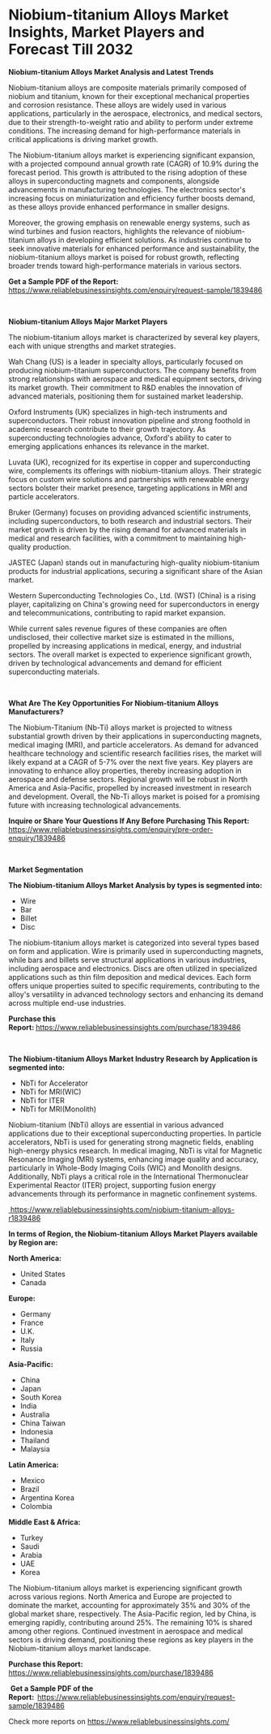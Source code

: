 <p><h1>Niobium-titanium Alloys Market Insights, Market Players and Forecast Till 2032</h1></p><p><strong>Niobium-titanium Alloys Market Analysis and Latest Trends</strong></p>
<p><p>Niobium-titanium alloys are composite materials primarily composed of niobium and titanium, known for their exceptional mechanical properties and corrosion resistance. These alloys are widely used in various applications, particularly in the aerospace, electronics, and medical sectors, due to their strength-to-weight ratio and ability to perform under extreme conditions. The increasing demand for high-performance materials in critical applications is driving market growth.</p><p>The Niobium-titanium alloys market is experiencing significant expansion, with a projected compound annual growth rate (CAGR) of 10.9% during the forecast period. This growth is attributed to the rising adoption of these alloys in superconducting magnets and components, alongside advancements in manufacturing technologies. The electronics sector's increasing focus on miniaturization and efficiency further boosts demand, as these alloys provide enhanced performance in smaller designs. </p><p>Moreover, the growing emphasis on renewable energy systems, such as wind turbines and fusion reactors, highlights the relevance of niobium-titanium alloys in developing efficient solutions. As industries continue to seek innovative materials for enhanced performance and sustainability, the niobium-titanium alloys market is poised for robust growth, reflecting broader trends toward high-performance materials in various sectors.</p></p>
<p><strong>Get a Sample PDF of the Report:&nbsp;</strong> <a href="https://www.reliablebusinessinsights.com/enquiry/request-sample/1839486?utm_campaign=2244&utm_medium=2&utm_source=Github&utm_content=ia&utm_term=03022025&utm_id=niobium-titanium-alloys">https://www.reliablebusinessinsights.com/enquiry/request-sample/1839486</a></p>
<p>&nbsp;</p>
<p><strong>Niobium-titanium Alloys Major Market Players</strong></p>
<p><p>The niobium-titanium alloys market is characterized by several key players, each with unique strengths and market strategies. </p><p>Wah Chang (US) is a leader in specialty alloys, particularly focused on producing niobium-titanium superconductors. The company benefits from strong relationships with aerospace and medical equipment sectors, driving its market growth. Their commitment to R&D enables the innovation of advanced materials, positioning them for sustained market leadership.</p><p>Oxford Instruments (UK) specializes in high-tech instruments and superconductors. Their robust innovation pipeline and strong foothold in academic research contribute to their growth trajectory. As superconducting technologies advance, Oxford's ability to cater to emerging applications enhances its relevance in the market.</p><p>Luvata (UK), recognized for its expertise in copper and superconducting wire, complements its offerings with niobium-titanium alloys. Their strategic focus on custom wire solutions and partnerships with renewable energy sectors bolster their market presence, targeting applications in MRI and particle accelerators.</p><p>Bruker (Germany) focuses on providing advanced scientific instruments, including superconductors, to both research and industrial sectors. Their market growth is driven by the rising demand for advanced materials in medical and research facilities, with a commitment to maintaining high-quality production.</p><p>JASTEC (Japan) stands out in manufacturing high-quality niobium-titanium products for industrial applications, securing a significant share of the Asian market.</p><p>Western Superconducting Technologies Co., Ltd. (WST) (China) is a rising player, capitalizing on China's growing need for superconductors in energy and telecommunications, contributing to rapid market expansion.</p><p>While current sales revenue figures of these companies are often undisclosed, their collective market size is estimated in the millions, propelled by increasing applications in medical, energy, and industrial sectors. The overall market is expected to experience significant growth, driven by technological advancements and demand for efficient superconducting materials.</p></p>
<p>&nbsp;</p>
<p><strong>What Are The Key Opportunities For Niobium-titanium Alloys Manufacturers?</strong></p>
<p><p>The Niobium-Titanium (Nb-Ti) alloys market is projected to witness substantial growth driven by their applications in superconducting magnets, medical imaging (MRI), and particle accelerators. As demand for advanced healthcare technology and scientific research facilities rises, the market will likely expand at a CAGR of 5-7% over the next five years. Key players are innovating to enhance alloy properties, thereby increasing adoption in aerospace and defense sectors. Regional growth will be robust in North America and Asia-Pacific, propelled by increased investment in research and development. Overall, the Nb-Ti alloys market is poised for a promising future with increasing technological advancements.</p></p>
<p><strong>Inquire or Share Your Questions If Any Before Purchasing This Report:</strong> <a href="https://www.reliablebusinessinsights.com/enquiry/pre-order-enquiry/1839486?utm_campaign=2244&utm_medium=2&utm_source=Github&utm_content=ia&utm_term=03022025&utm_id=niobium-titanium-alloys">https://www.reliablebusinessinsights.com/enquiry/pre-order-enquiry/1839486</a></p>
<p>&nbsp;</p>
<p><strong>Market Segmentation</strong></p>
<p><strong>The Niobium-titanium Alloys Market Analysis by types is segmented into:</strong></p>
<p><ul><li>Wire</li><li>Bar</li><li>Billet</li><li>Disc</li></ul></p>
<p><p>The niobium-titanium alloys market is categorized into several types based on form and application. Wire is primarily used in superconducting magnets, while bars and billets serve structural applications in various industries, including aerospace and electronics. Discs are often utilized in specialized applications such as thin film deposition and medical devices. Each form offers unique properties suited to specific requirements, contributing to the alloy's versatility in advanced technology sectors and enhancing its demand across multiple end-use industries.</p></p>
<p><strong>Purchase this Report:&nbsp;</strong><a href="https://www.reliablebusinessinsights.com/purchase/1839486?utm_campaign=2244&utm_medium=2&utm_source=Github&utm_content=ia&utm_term=03022025&utm_id=niobium-titanium-alloys">https://www.reliablebusinessinsights.com/purchase/1839486</a></p>
<p>&nbsp;</p>
<p><strong>The Niobium-titanium Alloys Market Industry Research by Application is segmented into:</strong></p>
<p><ul><li>NbTi for Accelerator</li><li>NbTi for MRI(WIC)</li><li>NbTi for ITER</li><li>NbTi for MRI(Monolith)</li></ul></p>
<p><p>Niobium-titanium (NbTi) alloys are essential in various advanced applications due to their exceptional superconducting properties. In particle accelerators, NbTi is used for generating strong magnetic fields, enabling high-energy physics research. In medical imaging, NbTi is vital for Magnetic Resonance Imaging (MRI) systems, enhancing image quality and accuracy, particularly in Whole-Body Imaging Coils (WIC) and Monolith designs. Additionally, NbTi plays a critical role in the International Thermonuclear Experimental Reactor (ITER) project, supporting fusion energy advancements through its performance in magnetic confinement systems.</p></p>
<p><a href="https://www.reliablebusinessinsights.com/niobium-titanium-alloys-r1839486?utm_campaign=2244&utm_medium=2&utm_source=Github&utm_content=ia&utm_term=03022025&utm_id=niobium-titanium-alloys">&nbsp;https://www.reliablebusinessinsights.com/niobium-titanium-alloys-r1839486</a></p>
<p><strong>In terms of Region, the Niobium-titanium Alloys Market Players available by Region are:</strong></p>
<p>
    <p> <strong> North America: </strong>
        <ul>
            <li>United States</li>
            <li>Canada</li>
        </ul>
        </p> 
    <p> <strong> Europe: </strong>
        <ul>
            <li>Germany</li>
            <li>France</li>
            <li>U.K.</li>
            <li>Italy</li>
            <li>Russia</li>
        </ul>
        </p> 
    <p> <strong> Asia-Pacific: </strong>
        <ul>
            <li>China</li>
            <li>Japan</li>
            <li>South Korea</li>
            <li>India</li>
            <li>Australia</li>
            <li>China Taiwan</li>
            <li>Indonesia</li>
            <li>Thailand</li>
            <li>Malaysia</li>
        </ul>
        </p> 
    <p> <strong> Latin America: </strong>
        <ul>
            <li>Mexico</li>
            <li>Brazil</li>
            <li>Argentina Korea</li>
            <li>Colombia</li>
        </ul>
        </p> 
    <p> <strong> Middle East & Africa: </strong>
        <ul>
            <li>Turkey</li>
            <li>Saudi</li>
            <li>Arabia</li>
            <li>UAE</li>
            <li>Korea</li>
        </ul>
    </p>
    </p>
<p><p>The Niobium-titanium alloys market is experiencing significant growth across various regions. North America and Europe are projected to dominate the market, accounting for approximately 35% and 30% of the global market share, respectively. The Asia-Pacific region, led by China, is emerging rapidly, contributing around 25%. The remaining 10% is shared among other regions. Continued investment in aerospace and medical sectors is driving demand, positioning these regions as key players in the Niobium-titanium alloys market landscape.</p></p>
<p><strong>Purchase this Report: </strong><a href="https://www.reliablebusinessinsights.com/purchase/1839486?utm_campaign=2244&utm_medium=2&utm_source=Github&utm_content=ia&utm_term=03022025&utm_id=niobium-titanium-alloys">https://www.reliablebusinessinsights.com/purchase/1839486</a></p>
<p>&nbsp;<strong>Get a Sample PDF of the Report:&nbsp;&nbsp;</strong><a href="https://www.reliablebusinessinsights.com/enquiry/request-sample/1839486?utm_campaign=2244&utm_medium=2&utm_source=Github&utm_content=ia&utm_term=03022025&utm_id=niobium-titanium-alloys">https://www.reliablebusinessinsights.com/enquiry/request-sample/1839486</a></p>
<p><strong></strong></p>
<p>Check more reports on <a href="https://www.reliablebusinessinsights.com/?utm_campaign=2244&utm_medium=2&utm_source=Github&utm_content=ia&utm_term=03022025&utm_id=niobium-titanium-alloys">https://www.reliablebusinessinsights.com/</a></p>